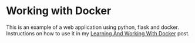 # Working with Docker

This is an example of a web application using python, flask and docker. Instructions on how to use it in my [Learning And Working With Docker](https://henriquemuller.com/working-with-docker/) post. 